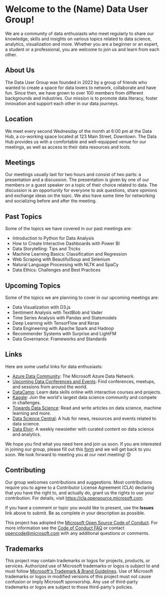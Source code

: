 # Welcome to the (Name) Data User Group!
We are a community of data enthusiasts who meet regularly to share our knowledge, skills and insights on various topics related to data science, analytics, visualization and more. Whether you are a beginner or an expert, a student or a professional, you are welcome to join us and learn from each other.

## About Us

The Data User Group was founded in 2022 by a group of friends who wanted to create a space for data lovers to network, collaborate and have fun. Since then, we have grown to over 100 members from different backgrounds and industries. Our mission is to promote data literacy, foster innovation and support each other in our data journeys.

## Location

We meet every second Wednesday of the month at 6:00 pm at the Data Hub, a co-working space located at 123 Main Street, Downtown. The Data Hub provides us with a comfortable and well-equipped venue for our meetings, as well as access to their data resources and tools.

## Meetings

Our meetings usually last for two hours and consist of two parts: a presentation and a discussion. The presentation is given by one of our members or a guest speaker on a topic of their choice related to data. The discussion is an opportunity for everyone to ask questions, share opinions and exchange ideas on the topic. We also have some time for networking and socializing before and after the meeting.

## Past Topics

Some of the topics we have covered in our past meetings are:

- Introduction to Python for Data Analysis
- How to Create Interactive Dashboards with Power BI
- Data Storytelling: Tips and Tricks
- Machine Learning Basics: Classification and Regression
- Web Scraping with BeautifulSoup and Selenium
- Natural Language Processing with NLTK and SpaCy
- Data Ethics: Challenges and Best Practices

## Upcoming Topics

Some of the topics we are planning to cover in our upcoming meetings are:

- Data Visualization with D3.js
- Sentiment Analysis with TextBlob and Vader
- Time Series Analysis with Pandas and Statsmodels
- Deep Learning with TensorFlow and Keras
- Data Engineering with Apache Spark and Hadoop
- Recommender Systems with Surprise and LightFM
- Data Governance: Frameworks and Standards

## Links

Here are some useful links for data enthusiasts:

- [Azure Data Community](https://aka.ms/datacommunity/): The Microsoft Azure Data Network.
- [Upcoming Data Conferences and Events](https://eventlist.azurewebsites.net/index.php): Find conferences, meetups, and sessions from around the world.
- [DataCamp](https://www.datacamp.com/): Learn data skills online with interactive courses and projects.
- [Kaggle](https://www.kaggle.com/): Join the world's largest data science community and compete in challenges.
- [Towards Data Science](https://towardsdatascience.com/): Read and write articles on data science, machine learning and more.
- [Data Science Central](https://www.datasciencecentral.com/): A hub for news, resources and events related to data science.
- [Data Elixir](https://dataelixir.com/): A weekly newsletter with curated content on data science and analytics.

We hope you find what you need here and join us soon. If you are interested in joining our group, please fill out this [form](https://forms.gle/xyz) and we will get back to you soon. We look forward to meeting you at our next meeting! 😊

## Contributing

Our group welcomes contributions and suggestions.  Most contributions require you to agree to a
Contributor License Agreement (CLA) declaring that you have the right to, and actually do, grant us
the rights to use your contribution. For details, visit https://cla.opensource.microsoft.com.

If you have a comment or topic you would like to present, use the **Issues** link above to submit. Be as complete in your description as possible.  

This project has adopted the [Microsoft Open Source Code of Conduct](https://opensource.microsoft.com/codeofconduct/).
For more information see the [Code of Conduct FAQ](https://opensource.microsoft.com/codeofconduct/faq/) or
contact [opencode@microsoft.com](mailto:opencode@microsoft.com) with any additional questions or comments.

## Trademarks

This project may contain trademarks or logos for projects, products, or services. Authorized use of Microsoft 
trademarks or logos is subject to and must follow 
[Microsoft's Trademark & Brand Guidelines](https://www.microsoft.com/en-us/legal/intellectualproperty/trademarks/usage/general).
Use of Microsoft trademarks or logos in modified versions of this project must not cause confusion or imply Microsoft sponsorship.
Any use of third-party trademarks or logos are subject to those third-party's policies.
